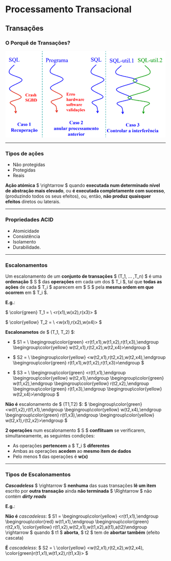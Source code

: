 # __Processamento Transacional__

## __Transações__

### __O Porquê de Transações?__

<div align=center> 

![](imgs/1.png)

</div>

---

### __Tipos de ações__

* Não protegidas
* Protegidas
* Reais

__Ação atómica__ $ \rightarrow $ quando __executada num determinado nível de
abstração mais elevado__, ou __é executada completamente com sucesso__, (produzindo todos os seus efeitos), ou, então, __não produz quaisquer efeitos__ diretos ou laterais.

---

### __Propriedades ACID__

* Atomicidade
* Consistência
* Isolamento
* Durabilidade.

---

### __Escalonamentos__

Um escalonamento de um __conjunto de transações__ $ (T_1, ... ,T_n) $ é
uma __ordenação__ $ S $ das __operações__ em cada um dos $ T_i $,  tal que __todas as ações__ de cada $ T_i $ aparecem em $ S $ pela __mesma ordem em que ocorrem__ em $ T_i $.

__E.g.__:

$ \color{green} T_1 = \ <r(x1),w(x2),r(x3)> $

$ \color{yellow} T_2 = \ <w(x1),r(x2),w(x4)> $

__Escalonametos__ de $ (T_1, T_2) $:
* $ S1 = \ \begingroup\color{green} <r(t1,x1),w(t1,x2),r(t1,x3),\endgroup \begingroup\color{yellow} w(t2,x1),r(t2,x2),w(t2,x4)>\endgroup $

* $ S2 = \ \begingroup\color{yellow} <w(t2,x1),r(t2,x2),w(t2,x4),\endgroup \begingroup\color{green} r(t1,x1),w(t1,x2),r(t1,x3)>\endgroup $

* $ S3 = \ \begingroup\color{green} <r(t1,x1),\endgroup \begingroup\color{yellow} w(t2,x1),\endgroup \begingroup\color{green} w(t1,x2),\endgroup \begingroup\color{yellow} r(t2,x2),\endgroup \begingroup\color{green} r(t1,x3),\endgroup \begingroup\color{yellow} w(t2,x4)>\endgroup $

__Não é__ escalonamento de $ (T1,T2) $:
$ \begingroup\color{green} <w(t1,x2),r(t1,x1),\endgroup \begingroup\color{yellow} w(t2,x4),\endgroup \begingroup\color{green} r(t1,x3),\endgroup \begingroup\color{yellow} w(t2,x1),r(t2,x2)>\endgroup $

__2 operações__ num escalonamento $ S $ __conflituam__ se verificarem, simultaneamente, as seguintes condições:
* As operações __pertencem__ a $ T_i $ __diferentes__
* Ambas as operações __acedem__ ao __mesmo item de dados__
* Pelo menos __1__ das operações é __w(x)__

---

### __Tipos de Escalonamentos__

___Cascadeless___ $ \rightarrow $ __nenhuma__ das suas transações __lê um item__ escrito por __outra transação__ ainda __não terminada__ $ \Rightarrow $ não contém ___dirty reads___

__E.g.__:

__Não é__ _cascadeless_:
$ S1 = \begingroup\color{yellow} <r(t1,x1),\endgroup \begingroup\color{red} w(t1,x1),\endgroup \begingroup\color{green} r(t2,x1), \color{yellow} r(t1,x2),w(t2,x1),w(t1,x2),a(t1),a(t2)\endgroup \rightarrow $ quando $ t1 $ __aborta__, $ t2 $ tem de __abortar também__ (efeito cascata)

__É__ _cascadeless_:
$ S2 = \ \color{yellow} <w(t2,x1),r(t2,x2),w(t2,x4), \color{green}r(t1,x1),w(t1,x2),r(t1,x3)> $